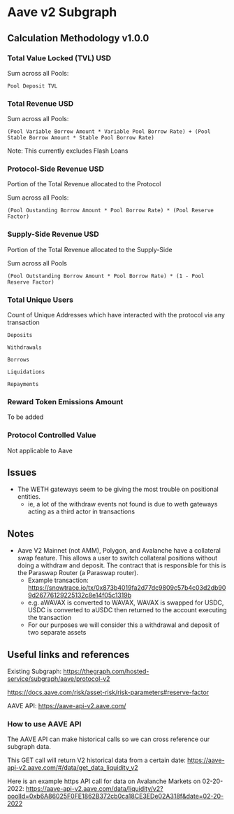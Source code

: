 # Aave v2 Subgraph

## Calculation Methodology v1.0.0

### Total Value Locked (TVL) USD

Sum across all Pools:

`Pool Deposit TVL`

### Total Revenue USD

Sum across all Pools:

`(Pool Variable Borrow Amount * Variable Pool Borrow Rate) + (Pool Stable Borrow Amount * Stable Pool Borrow Rate)`

Note: This currently excludes Flash Loans

### Protocol-Side Revenue USD

Portion of the Total Revenue allocated to the Protocol

Sum across all Pools:

`(Pool Oustanding Borrow Amount * Pool Borrow Rate) * (Pool Reserve Factor)`

### Supply-Side Revenue USD

Portion of the Total Revenue allocated to the Supply-Side

Sum across all Pools

`(Pool Outstanding Borrow Amount * Pool Borrow Rate) * (1 - Pool Reserve Factor)`

### Total Unique Users

Count of Unique Addresses which have interacted with the protocol via any transaction

`Deposits`

`Withdrawals`

`Borrows`

`Liquidations`

`Repayments`

### Reward Token Emissions Amount

To be added

### Protocol Controlled Value

Not applicable to Aave

## Issues

- The WETH gateways seem to be giving the most trouble on positional entities.
  - ie, a lot of the withdraw events not found is due to weth gateways acting as a third actor in transactions

## Notes

- Aave V2 Mainnet (not AMM), Polygon, and Avalanche have a collateral swap feature. This allows a user to switch collateral positions without doing a withdraw and deposit. The contract that is responsible for this is the Paraswap Router (a Paraswap router).
  - Example transaction: https://snowtrace.io/tx/0x873b4019fa2d77dc9809c57b4c03d2db909d26776129225132c8e14f05c1319b
  - e.g. aWAVAX is converted to WAVAX, WAVAX is swapped for USDC, USDC is converted to aUSDC then returned to the account executing the transaction
  - For our purposes we will consider this a withdrawal and deposit of two separate assets

## Useful links and references

Existing Subgraph: https://thegraph.com/hosted-service/subgraph/aave/protocol-v2

https://docs.aave.com/risk/asset-risk/risk-parameters#reserve-factor

AAVE API: https://aave-api-v2.aave.com/

### How to use AAVE API

The AAVE API can make historical calls so we can cross reference our subgraph data.

This GET call will return V2 historical data from a certain date: https://aave-api-v2.aave.com/#/data/get_data_liquidity_v2

Here is an example https API call for data on Avalanche Markets on 02-20-2022: https://aave-api-v2.aave.com/data/liquidity/v2?poolId=0xb6A86025F0FE1862B372cb0ca18CE3EDe02A318f&date=02-20-2022
